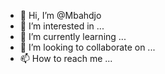 - 👋 Hi, I’m @Mbahdjo
- 👀 I’m interested in ...
- 🌱 I’m currently learning ...
- 💞️ I’m looking to collaborate on ...
- 📫 How to reach me ...

<!---
Mbahdjo/Mbahdjo is a ✨ special ✨ repository because its `README.md` (this file) appears on your GitHub profile.
You can click the Preview link to take a look at your changes.
--->
